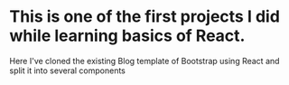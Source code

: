 # This is one of the first projects I did while learning basics of React. 
Here I've cloned the existing Blog template of Bootstrap using React and split it into several components
